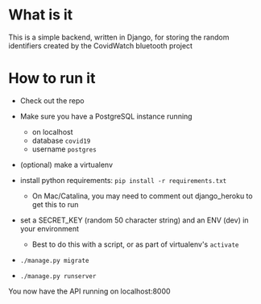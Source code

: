 # What is it

This is a simple backend, written in Django, for storing the random identifiers created by the CovidWatch bluetooth project

# How to run it

* Check out the repo
* Make sure you have a PostgreSQL instance running
  * on localhost
  * database `covid19`
  * username `postgres`
* (optional) make a virtualenv
* install python requirements: `pip install -r requirements.txt`
  * On Mac/Catalina, you may need to comment out django_heroku to get this to run
* set a SECRET_KEY (random 50 character string) and an ENV (dev) in your environment
  * Best to do this with a script, or as part of virtualenv's `activate`

* `./manage.py migrate`
* `./manage.py runserver`

You now have the API running on localhost:8000
